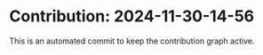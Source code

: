# Contribution: 2024-11-30-14-56
This is an automated commit to keep the contribution graph active.
